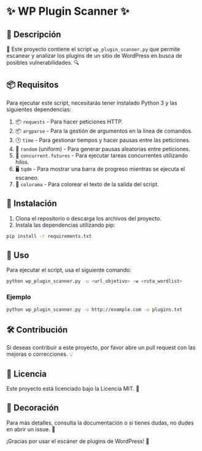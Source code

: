 # ✨ WP Plugin Scanner ✨

## 📝 Descripción
🚀 Este proyecto contiene el script `wp_plugin_scanner.py` que permite escanear y analizar los plugins de un sitio de WordPress en busca de posibles vulnerabilidades. 🔍

## 📦 Requisitos
Para ejecutar este script, necesitarás tener instalado Python 3 y las siguientes dependencias:

1. 📦 `requests` - Para hacer peticiones HTTP.
2. 📦 `argparse` - Para la gestión de argumentos en la línea de comandos.
3. 🕒 `time` - Para gestionar tiempos y hacer pausas entre las peticiones.
4. 🎲 `random` (uniform) - Para generar pausas aleatorias entre peticiones.
5. 🧵 `concurrent.futures` - Para ejecutar tareas concurrentes utilizando hilos.
6. 🖥️ `tqdm` - Para mostrar una barra de progreso mientras se ejecuta el escaneo.
7. 🎨 `colorama` - Para colorear el texto de la salida del script.

## 🚀 Instalación
1. Clona el repositorio o descarga los archivos del proyecto.
2. Instala las dependencias utilizando pip:
```bash
pip install -r requirements.txt
```

## 🔧 Uso
Para ejecutar el script, usa el siguiente comando:
```bash
python wp_plugin_scanner.py -u <url_objetivo> -w <ruta_wordlist>
```

### Ejemplo
```bash
python wp_plugin_scanner.py -u http://example.com -w plugins.txt
```

## 🛠️ Contribución
Si deseas contribuir a este proyecto, por favor abre un pull request con las mejoras o correcciones. 💡

## 📝 Licencia
Este proyecto está licenciado bajo la Licencia MIT. 🖤

## 🎨 Decoración
Para más detalles, consulta la documentación o si tienes dudas, no dudes en abrir un issue. 🐞

¡Gracias por usar el escáner de plugins de WordPress! 🌟
